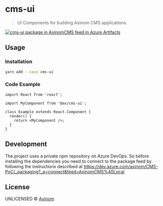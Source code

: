 # cms-ui

> UI Components for building Axinom CMS applications

[![cms-ui package in AxinomCMS feed in Azure Artifacts](https://feeds.dev.azure.com/axinom/96f5bc74-ca65-4157-bb07-b8fed3437ad9/_apis/public/Packaging/Feeds/e36476ea-618b-44ae-afae-fd3aa358eabb/Packages/c7d1417b-7437-4b72-8030-e8daed9d0eb2/Badge)](https://dev.azure.com/axinom/CMS-PoC/_packaging?_a=package&feed=e36476ea-618b-44ae-afae-fd3aa358eabb&package=c7d1417b-7437-4b72-8030-e8daed9d0eb2&preferRelease=true)

## Usage

### Installation

```bash
yarn add --save cms-ui
```

### Code Example

```tsx
import React from 'react';

import MyComponent from '@ax/cms-ui';

class Example extends React.Component {
  render() {
    return <MyComponent />;
  }
}
```

## Development

The project uses a private npm repository on Azure DevOps. So before installing
the dependencies you need to connect to the package feed by following the
instructions described at
https://dev.azure.com/axinom/CMS-PoC/_packaging?_a=connect&feed=AxinomCMS%40Local

## License

UNLICENSED © [Axinom](https://github.com/Axinom)
